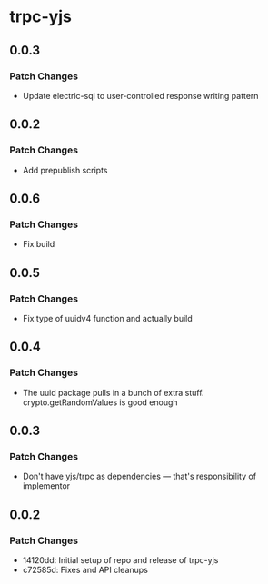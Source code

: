 # trpc-yjs

## 0.0.3

### Patch Changes

- Update electric-sql to user-controlled response writing pattern

## 0.0.2

### Patch Changes

- Add prepublish scripts

## 0.0.6

### Patch Changes

- Fix build

## 0.0.5

### Patch Changes

- Fix type of uuidv4 function and actually build

## 0.0.4

### Patch Changes

- The uuid package pulls in a bunch of extra stuff. crypto.getRandomValues is good enough

## 0.0.3

### Patch Changes

- Don't have yjs/trpc as dependencies — that's responsibility of implementor

## 0.0.2

### Patch Changes

- 14120dd: Initial setup of repo and release of trpc-yjs
- c72585d: Fixes and API cleanups
